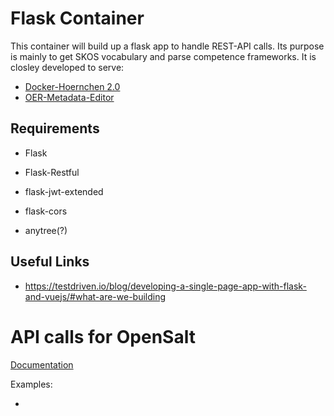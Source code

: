 # Flask Container

This container will build up a flask app to handle REST-API calls.
Its purpose is mainly to get SKOS vocabulary and parse competence frameworks.
It is closley developed to serve:
  - [Docker-Hoernchen 2.0](https://github.com/sroertgen/oerhoernchen20_docker)
  - [OER-Metadata-Editor](https://github.com/sroertgen/oer-metadata-editor)

## Requirements

- Flask
- Flask-Restful
- flask-jwt-extended
- flask-cors

- anytree(?)

## Useful Links

* https://testdriven.io/blog/developing-a-single-page-app-with-flask-and-vuejs/#what-are-we-building

# API calls for OpenSalt

[Documentation](https://opensalt.net/api/doc/#/)

Examples:

- 